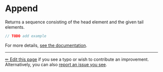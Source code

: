 # Append

Returns a sequence consisting of the head element and the given tail elements.

```c# --destination-file ../code/Program.cs --region statements --project ../code/TryMoreLinq.csproj
// TODO add example
```

For more details, [see the documentation][doc].

---

[&#x270F; Edit this page][edit] if you see a typo or wish to contribute an
improvement. Alternatively, you can also [report an issue you see][issue].


[edit]: https://github.com/morelinq/try/edit/master/m/append.md
[issue]: https://github.com/morelinq/try/issues/new?title=Append
[doc]: https://morelinq.github.io/3.1/ref/api/html/M_MoreLinq_MoreEnumerable_Append__1.htm
